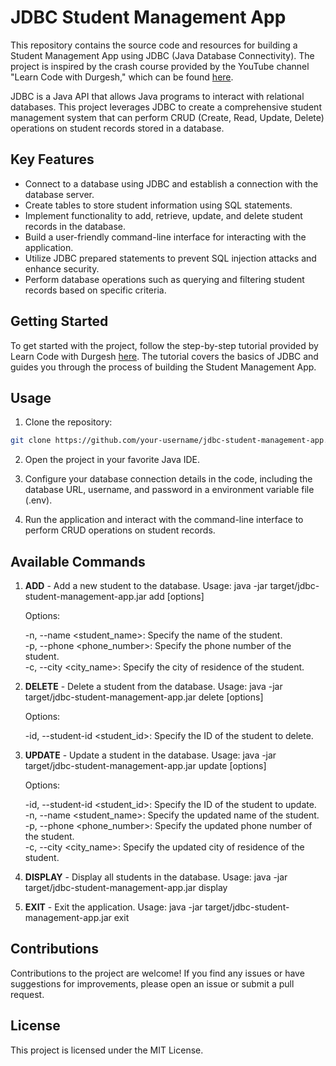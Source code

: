 # JDBC Student Management App

This repository contains the source code and resources for building a Student Management App using JDBC (Java Database Connectivity). The project is inspired by the crash course provided by the YouTube channel "Learn Code with Durgesh," which can be found [here](https://www.youtube.com/watch?v=lZbl7Q21t4s).

JDBC is a Java API that allows Java programs to interact with relational databases. This project leverages JDBC to create a comprehensive student management system that can perform CRUD (Create, Read, Update, Delete) operations on student records stored in a database.

## Key Features

- Connect to a database using JDBC and establish a connection with the database server.
- Create tables to store student information using SQL statements.
- Implement functionality to add, retrieve, update, and delete student records in the database.
- Build a user-friendly command-line interface for interacting with the application.
- Utilize JDBC prepared statements to prevent SQL injection attacks and enhance security.
- Perform database operations such as querying and filtering student records based on specific criteria.



## Getting Started

To get started with the project, follow the step-by-step tutorial provided by Learn Code with Durgesh [here](https://www.youtube.com/watch?v=lZbl7Q21t4s&t=1364s). The tutorial covers the basics of JDBC and guides you through the process of building the Student Management App.

## Usage

1. Clone the repository:

```bash
git clone https://github.com/your-username/jdbc-student-management-app.git 

```

2. Open the project in your favorite Java IDE.

3. Configure your database connection details in the code, including the database URL, username, and password in a environment variable file (.env).

4. Run the application and interact with the command-line interface to perform CRUD operations on student records.

## Available Commands

1. **ADD** - Add a new student to the database.
   Usage: java -jar target/jdbc-student-management-app.jar add [options]
   
   Options:
            <div>-n, --name <student_name>: Specify the name of the student.</div>
            <div>-p, --phone <phone_number>: Specify the phone number of the student.</div>
            <div>-c, --city <city_name>: Specify the city of residence of the student.</div>

2. **DELETE** - Delete a student from the database.
   Usage: java -jar target/jdbc-student-management-app.jar delete [options]
   
   Options:
            <div>-id, --student-id <student_id>: Specify the ID of the student to delete.</div>

3. **UPDATE** - Update a student in the database.
   Usage: java -jar target/jdbc-student-management-app.jar update [options]
   
   Options:
            <div>-id, --student-id <student_id>: Specify the ID of the student to update.</div>
            <div>-n, --name <student_name>: Specify the updated name of the student.</div>
            <div>-p, --phone <phone_number>: Specify the updated phone number of the student.</div>
            <div>-c, --city <city_name>: Specify the updated city of residence of the student.</div>

4. **DISPLAY** - Display all students in the database.
   Usage: java -jar target/jdbc-student-management-app.jar display

5. **EXIT** - Exit the application.
   Usage: java -jar target/jdbc-student-management-app.jar exit



## Contributions

Contributions to the project are welcome! If you find any issues or have suggestions for improvements, please open an issue or submit a pull request.

## License

This project is licensed under the MIT License.
